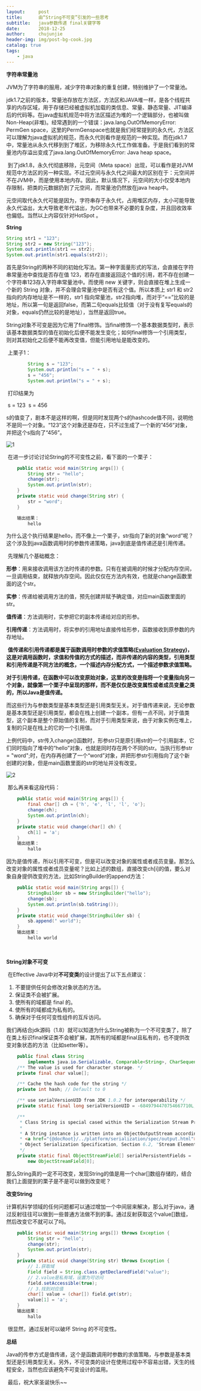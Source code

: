 ```yaml
---
layout:     post
title:      由“String不可变”引发的一些思考
subtitle:   java参数传递 final关键字等
date:       2018-12-25
author:     chujunjie
header-img: img/post-bg-cook.jpg
catalog: true
tags:
    - java
---
```






**字符串常量池**

​	JVM为了字符串的服用，减少字符串对象的重复创建，特别维护了一个常量池。

​	jdk1.7之前的版本，常量池存放在方法区，方法区和JAVA堆一样，是各个线程共享的内存区域，用于存储已经被虚拟机加载的类信息、常量、静态常量、JIT编译后的代码等。在java虚拟机规范中将方法区描述为堆的一个逻辑部分，也被叫做Non-Heap(非堆)。经常遇到的一个错误：java.lang.OutOfMemoryError: PermGen space，这里的PermGenspace也就是我们经常提到的永久代，方法区可以理解为java虚拟机的规范，而永久代则看作是规范的一种实现。而在jdk1.7中，常量池从永久代移到到了堆区，为移除永久代工作做准备。于是我们看到的常量池内存溢出变成了java.lang.OutOfMemoryError: Java heap space。

​	到了jdk1.8，永久代彻底移除，元空间（Meta space）出现，可以看作是对JVM规范中方法区的另一种实现。不过元空间与永久代之间最大的区别在于：元空间并不在JVM中，而是使用本地内存。因此，默认情况下，元空间的大小仅受本地内存限制，把类的元数据扔到了元空间，而常量池仍然放在java heap中。

​	元空间取代永久代可能是因为，字符串存于永久代，占用堆区内存，太小可能导致永久代溢出，太大导致老年代溢出，为GC也带来不必要的复杂度，并且回收效率也偏低。当然以上内容仅针对HotSpot 。



**String**

```java
String str1 = "123";
String str2 = new String("123");
System.out.println(str1 == str2);
System.out.println(str1.equals(str2));
```

​	首先是String的两种不同的初始化写法。第一种字面量形式的写法，会直接在字符串常量池中查找是否存在值 123，若存在直接返回这个值的引用，若不存在创建一个字符串123存入字符串常量池中。而使用 new 关键字，则会直接在堆上生成一个新的 String 对象，并不会理会常量池中是否有这个值。所以本质上 str1 和 str2 指向的内存地址是不一样的，str1 指向常量池，str2指向堆，而对于“==”比较的是地址，所以第一句是返回false，而第二句equals比较值（对于没有复写equals的对象，equals仍然比较的是地址），当然是返回true。



​	String对象不可变是因为它用了final修饰。当final修饰一个基本数据类型时，表示该基本数据类型的值在初始化后便不能发生变化；如何final修饰一个引用类型，则对其初始化之后便不能再改变值，但能引用地址是能改变的。

​	上栗子1：

```java
        String s = "123";
        System.out.println("s = " + s);
        s = "456";
        System.out.println("s = " + s);
```

​	打印结果为 

​		s = 123
​		s = 456	

​	s的值变了，剧本不是这样的啊，但是同时发现两个s的hashcode值不同，说明他不是同一个对象。“123”这个对象还是存在，只不过生成了一个新的”456“对象，并把这个s指向了“456”。

![1](img\post_img\2018-12-25\1.png)

​	在进一步讨论讨论String的不可变性之前，看下面的一个栗子：

~~~java
    public static void main(String args[]) {
        String str = "hello";
        change(str);
        System.out.println(str);      
    }
    private static void change(String str) {
        str = "word";
    }

    输出结果：
        hello
~~~

​	为什么这个执行结果是hello，而不像上一个栗子，str指向了新的对象“word”呢？这个涉及到java函数调用时的参数传递策略，java到底是值传递还是引用传递。

​	先理解几个基础概念：

​	**形参**：用来接收调用该方法时传递的参数。只有在被调用的时候才分配内存空间，一旦调用结束，就释放内存空间。因此仅仅在方法内有效，也就是change函数里面的这个str。

​	**实参**：传递给被调用方法的值，预先创建并赋予确定值，对应main函数里面的str。

​	**值传递**：方法调用时，实参把它的副本传递给对应的形参。

​	**引用传递**：方法调用时，将实参的引用地址直接传给形参，函数接收到原参数的内存地址。

​	**值传递和引用传递都是属于函数调用时参数的求值策略([Evaluation Strategy](https://link.zhihu.com/?target=http%3A//en.wikipedia.org/wiki/Evaluation_strategy))，这是对调用函数时，求值和传值的方式的描述，而非传递的内容的类型，引用类型和引用传递是不同方法的概念，一个描述内存分配方式，一个描述参数求值策略。**

​	**对于引用传递，在函数中可以改变原始对象，这里的改变是指将一个变量指向另一个对象，就像第一个栗子中呈现的那样，而不是仅仅是改变属性或者成员变量之类的，所以Java是值传递。**

​	而这些行为与参数类型是基本类型还是引用类型无关。对于值传递来说，无论参数是基本类型还是引用类型，都会在栈上创建一个副本，但有一点不同，对于值类型，这个副本是整个原始值的复制，而对于引用类型来说，由于对象实例在堆上，复制的只是在栈上的它的一个引用值。

​	上例代码中，str传入change()函数时，形参str只是原引用str的一个引用副本，它们同时指向了堆中的“hello”对象，也就是同时存在两个不同的str。当执行形参str = "word";时，在内存再创建了一个“word”对象，并把形参str引用指向了这个新创建的对象，但是main函数里面的str的地址并没有改变。

![2](img\post_img\2018-12-25\2.png)

​	那么再来看这段代码：

~~~java
    public static void main(String args[]) {
        final char[] ch = {'h', 'e', 'l', 'l', 'o'};
        change(ch);
        System.out.println(ch);
    }
    private static void change(char[] ch) {
        ch[1] = 'a';
    }
	输出结果：
		hallo
~~~

​	因为是值传递，所以引用不可变，但是可以改变对象的属性或者成员变量。那怎么改变对象的属性或者成员变量呢？比如上述的数组，直接改变ch[i]的值，要么对象自身提供改变的方法，比如StringBuilder的append方法：

```java
    public static void main(String args[]) {
        StringBuilder sb = new StringBuilder("hello");
        change(sb);
        System.out.println(sb.toString());
    }
    private static void change(StringBuilder sb) {
        sb.append(" world");
    }
    输出结果：
        hello world
```

​	

**String对象不可变**

​	在Effective Java中对**不可变类**的设计提出了以下五点建议：

1. 不要提供任何会修改对象状态的方法。
2. 保证类不会被扩展。
3. 使所有的域都是 final 的。
4. 使所有的域都成为私有的。
5. 确保对于任何可变性组件的互斥访问。

​	我们再结合jdk源码（1.8）就可以知道为什么String被称为一个不可变类了，除了在类上标识final保证类不会被扩展，其所有的域都是final且私有的，也不提供改变对象状态的方法（比如setter等）。

```java
    public final class String
        implements java.io.Serializable, Comparable<String>, CharSequence {
    /** The value is used for character storage. */
    private final char value[];

    /** Cache the hash code for the string */
    private int hash; // Default to 0

    /** use serialVersionUID from JDK 1.0.2 for interoperability */
    private static final long serialVersionUID = -6849794470754667710L;

    /**
     * Class String is special cased within the Serialization Stream Protocol.
     *
     * A String instance is written into an ObjectOutputStream according to
     * <a href="{@docRoot}/../platform/serialization/spec/output.html">
     * Object Serialization Specification, Section 6.2, "Stream Elements"</a>
     */
    private static final ObjectStreamField[] serialPersistentFields =
        new ObjectStreamField[0];
```

​	那么String真的一定不可改变，发现String的值是用一个char[]数组存储的，结合我们上面提到的栗子是不是可以做到改变呢？

**改变String**

​	计算机科学领域的任何问题都可以通过增加一个中间层来解决，那么对于java，通过反射往往可以做到一些普通方法做不到的事。通过反射获取这个value[]数组，然后改变它不就可以了吗。

```java
    public static void main(String args[]) throws Exception {
        String str = "hello";
        change(str);
        System.out.println(str);
    }
    private static void change(String str) throws Exception {
        // 1.获取域
        Field field = String.class.getDeclaredField("value");
        // 2.value是私有域，设置为可访问
        field.setAccessible(true);
        // 3.找到对应值
        char[] value = (char[]) field.get(str);
        value[1] = 'a';
    }
	输出结果：
		hallo
```

​	很显然，通过反射可以破坏 String 的不可变性。



**总结**

​	Java的传参方式是值传递，这个是函数调用时参数的求值策略，与参数是基本类型还是引用类型无关。另外，不可变类的设计在使用过程中不容易出错，天生的线程安全，当然也应该避免不可变设计的滥用。	

​	最后，祝大家圣诞快乐~~
